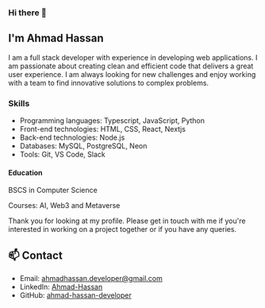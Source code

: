 ### Hi there 👋
## I'm Ahmad Hassan
I am a full stack developer with experience in developing web applications. I am passionate about creating clean and efficient code that delivers a great user experience. I am always looking for new challenges and enjoy working with a team to find innovative solutions to complex problems.

### Skills

- Programming languages: Typescript, JavaScript, Python
- Front-end technologies: HTML, CSS, React, Nextjs
- Back-end technologies: Node.js
- Databases: MySQL, PostgreSQL, Neon
- Tools: Git, VS Code, Slack

#### Education
BSCS in Computer Science 

Courses: AI, Web3 and Metaverse

Thank you for looking at my profile. Please get in touch with me if you're interested in working on a project together or if you have any queries.



## 📫 Contact

- Email: ahmadhassan.developer@gmail.com
- LinkedIn: [Ahmad-Hassan](https://www.linkedin.com/in/ahmadhassandeveloper/)
- GitHub: [ahmad-hassan-developer](https://github.com/ahmadhassandeveloper)
<!--
**ahmadhassan/ahmadhassan** is a ✨ _special_ ✨ repository because its `README.md` (this file) appears on your GitHub profile.

Here are some ideas to get you started:

- 🔭 I’m currently working on ...
- 🌱 I’m currently learning ...
- 👯 I’m looking to collaborate on ...
- 🤔 I’m looking for help with ...
- 💬 Ask me about ...
- 📫 How to reach me: ...
- 😄 Pronouns: ...
- ⚡ Fun fact: ...
-->
